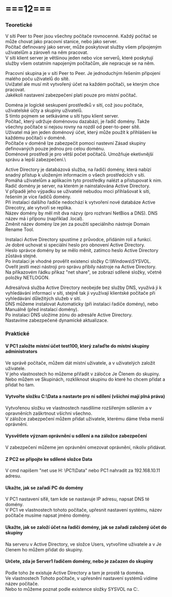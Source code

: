 # ===12===
### Teoretické
V síti Peer to Peer jsou všechny počítače rovnocenné. Každý počítač se může chovat jako pracovní stanice, nebo jako server.\
Počítač definovaný jako server, může poskytovat služby všem připojeným uživatelům a zároveň na něm pracovat.\
V síti klient server je většinou jeden nebo více serverů, které poskytují služby všem ostatním napojeným počítačům, ale nepracuje se na něm.

Pracovní skupina je v síti Peer to Peer. Je jednoduchým řešením připojení malého poču uživatelů do sítě.\
Uvižatel ale musí mít vytvořený účet na každém počítači, se kterým chce pracovat.\
Jakékoli nastavení zabezpečení platí pouze pro místní počítač.

Doména je logické seskupení prostředků v sití, což jsou počítače, uživatelské účty a skupiny uživatelů.\
S tímto pojmem se setkáváme u sítí typu klient server.\
Počítač, který udržuje doménovou dazabázi, je řadič domény. Takže všechny počítače si nejsou rovny na rozdíl od peer-to-peer sítě.\
Uživatel má jen jeden doménový účet, který může použít k přihlášení ke každému počítači v doméně.\
Počítače v doméně lze zabezpečit pomocí nastevní Zásad skupiny definovaných pouze jednou pro celou doménu.\
Doménové prostředí je pro větší počet počítačů. Umožňuje eketivnější správu a lepší zabezpečení.\

Active Directory je databázová služba, na řadiči domény, která nabízí snadný přístup k uloženým informacím o všech prostředcích v síti.\
Pomáhá uživatelům a aplikacím tyto prostředky nalézt a přistupovat k nim.\
Radič domény je server, na kterém je nainstalována Active Directory.\
V případě jeho výpadku se uživatelé nebudou moci přihlašovat k síti, řešením je více řadičů domény.\
Při instalaci dalšího řadiče nedochází k vytvoření nové databáze Active Direcotry, ale vytvoří se replika.\
Název domény by měl mít dva názvy (pro rozhraní NetBios a DNS). DNS název má i příponu (například .local).\
Změnit název domény lze jen za použití speciálního nástroje Domain Rename Tool.

Instalaci Active Directory spustíme z průvodce, přidáním rolí a funkcí.\
Je dobré uchovat si speciální heslo pro obnovení Active Directory.\
Heslo správce domény by se mělo měnit, zatímco heslo Active Directory zůstává stejné.\
Po instalaci je vhodné prověřit existenci složky C:\Windows\SYSVOL.\
Oveřit jestli mezi nástroji pro správu přibily nástroje na Active Directory.\
Na příkazovém řádku příkaz "net share", se zobrazí sdílené složky, včetně položky NETLOGON.

Adresářová služba Active Directory neobejde bez služby DNS, využívá ji k vyhledávání informací v síti, stejně tak ji využívají klientské počítače při vyhledávání důležitých služeb v sití.\
DNS můžeme instalovat Automaticky (při instalaci řadiče domény), nebo Manuálně (před instalací domény).\
Po instalaci DNS uložíme zónu do adresáře Active Directory.\
Nastavíme zabezpečené dynamické aktualizace.

### Praktické
#### V PC1 založte místní účet test100, který zařaďte do místní skupiny administrators
Ve správě počítače, můžem dát místní uživatele, a v uživatelých založit uživatele.\
V jeho vlastnostech ho můžeme přiřadit v záločce Je Členem do skupiny.\
Nebo můžem ve Skupinách, rozkliknout skupinu do které ho chcem přidat a přidat ho tam.

#### Vytvořte složku C:\Data a nastavte pro ni sdílení (všichni mají plná práva)
Vytvořenou složku ve vlastnostech nasdílíme rozšířeným sdílením a v opravněních zaškrtnout všichni všechno.\
V záložce zabezpečení můžem přidat uživatele, kterému dáme třeba menší oprávnění.

#### Vysvětlete význam oprávnění u sdílení a na záložce zabezpečení
V zabezpečení můžeme jen oprávnění omezovat oprávnění, nikoliv přidávat.

#### Z PC2 se připojte ke sdílené složce Data
V cmd napíšem "net use H: \\PC1\Data" nebo PC1 nahradit za 192.168.10.11 adresu.

#### Ukažte, jak se zařadí PC do domény
V PC1 nastavení síťě, tam kde se nastavuje IP adresu, napsat DNS té domény.\
V PC1 ve vlastnostech tohoto počítače, upřesnit nastavení systému, název počítače musíme napsat jméno domény.

#### Ukažte, jak se založí účet na řadiči domény, jak se zařadí založený účet do skupiny
Na serveru v Active Directory, ve složce Users, vytvoříme uživatele a v Je členem ho můžem přidat do skupiny.

#### Určete, zda je Server1 řadičem domény, nebo je začazen do skupiny
Podle toho že existuje Active Directory a tam je prostě ta doména.\
Ve vlastnostech Tohoto počítače, v upřesnění nastavení systémů vidíme název počítače.\
Nebo to můžeme poznat podle existence složky SYSVOL na C:\.
